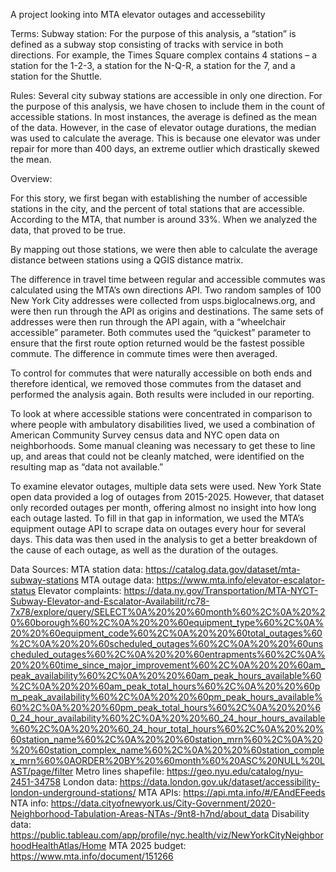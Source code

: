 A project looking into MTA elevator outages and accessebility

Terms: 
Subway station: For the purpose of this analysis, a “station” is defined as a subway stop consisting of tracks with service in both directions. For example, the Times Square complex contains 4 stations – a station for the 1-2-3, a station for the N-Q-R, a station for the 7, and a station for the Shuttle.

Rules: 
Several city subway stations are accessible in only one direction. For the purpose of this analysis, we have chosen to include them in the count of accessible stations. 
In most instances, the average is defined as the mean of the data. However, in the case of elevator outage durations, the median was used to calculate the average. This is because one elevator was under repair for more than 400 days, an extreme outlier which drastically skewed the mean. 

Overview: 

For this story, we first began with establishing the number of accessible stations in the city, and the percent of total stations that are accessible. According to the MTA, that number is around 33%. When we analyzed the data, that proved to be true. 

By mapping out those stations, we were then able to calculate the average distance between stations using a QGIS distance matrix.

The difference in travel time between regular and accessible commutes was calculated using the MTA’s own directions API. Two random samples of 100 New York City addresses were collected from usps.biglocalnews.org, and were then run through the API as origins and destinations. The same sets of addresses were then run through the API again, with a “wheelchair accessible” parameter. Both commutes used the “quickest” parameter to ensure that the first route option returned would be the fastest possible commute. The difference in commute times were then averaged. 

To control for commutes that were naturally accessible on both ends and therefore identical, we removed those commutes from the dataset and performed the analysis again. Both results were included in our reporting. 

To look at where accessible stations were concentrated in comparison to where people with ambulatory disabilities lived, we used a combination of American Community Survey census data and NYC open data on neighborhoods. Some manual cleaning was necessary to get these to line up, and areas that could not be cleanly matched, were identified on the resulting map as “data not available.”


To examine elevator outages, multiple data sets were used. New York State open data provided a log of outages from 2015-2025. However, that dataset only recorded outages per month, offering almost no insight into how long each outage lasted. To fill in that gap in information, we used the MTA’s equipment outage API to scrape data on outages every hour for several days. This data was then used in the analysis to get a better breakdown of the cause of each outage, as well as the duration of the outages. 



Data Sources:
MTA station data: https://catalog.data.gov/dataset/mta-subway-stations
MTA outage data: https://www.mta.info/elevator-escalator-status
Elevator complaints: https://data.ny.gov/Transportation/MTA-NYCT-Subway-Elevator-and-Escalator-Availabilit/rc78-7x78/explore/query/SELECT%0A%20%20%60month%60%2C%0A%20%20%60borough%60%2C%0A%20%20%60equipment_type%60%2C%0A%20%20%60equipment_code%60%2C%0A%20%20%60total_outages%60%2C%0A%20%20%60scheduled_outages%60%2C%0A%20%20%60unscheduled_outages%60%2C%0A%20%20%60entrapments%60%2C%0A%20%20%60time_since_major_improvement%60%2C%0A%20%20%60am_peak_availability%60%2C%0A%20%20%60am_peak_hours_available%60%2C%0A%20%20%60am_peak_total_hours%60%2C%0A%20%20%60pm_peak_availability%60%2C%0A%20%20%60pm_peak_hours_available%60%2C%0A%20%20%60pm_peak_total_hours%60%2C%0A%20%20%60_24_hour_availability%60%2C%0A%20%20%60_24_hour_hours_available%60%2C%0A%20%20%60_24_hour_total_hours%60%2C%0A%20%20%60station_name%60%2C%0A%20%20%60station_mrn%60%2C%0A%20%20%60station_complex_name%60%2C%0A%20%20%60station_complex_mrn%60%0AORDER%20BY%20%60month%60%20ASC%20NULL%20LAST/page/filter
Metro lines shapefile: https://geo.nyu.edu/catalog/nyu-2451-34758
London data: https://data.london.gov.uk/dataset/accessibility-london-underground-stations/
MTA APIs: https://api.mta.info/#/EAndEFeeds
NTA info: https://data.cityofnewyork.us/City-Government/2020-Neighborhood-Tabulation-Areas-NTAs-/9nt8-h7nd/about_data
Disability data: https://public.tableau.com/app/profile/nyc.health/viz/NewYorkCityNeighborhoodHealthAtlas/Home
MTA 2025 budget: https://www.mta.info/document/151266




